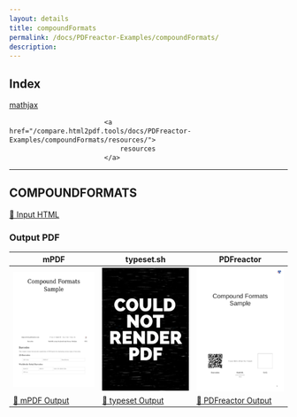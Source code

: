 ```yaml
---
layout: details
title: compoundFormats
permalink: /docs/PDFreactor-Examples/compoundFormats/
description: 
---
```


## Index
<div class="boxes">
                            <a href="/compare.html2pdf.tools/docs/PDFreactor-Examples/compoundFormats/mathjax/">
                                mathjax
                            </a>

                            <a href="/compare.html2pdf.tools/docs/PDFreactor-Examples/compoundFormats/resources/">
                                resources
                            </a>
</div>

<hr />

## COMPOUNDFORMATS

[📄 Input HTML](/html/PDFreactor%20Examples/compoundFormats/compoundFormats.html)

### Output PDF

| mPDF | typeset.sh | PDFreactor |
|---------|---------|---------|
| ![mPDF Preview](mpdf__html_PDFreactor_Examples_compoundFormats_compoundFormats.html.png) | ![typeset Preview](typeset__html_PDFreactor_Examples_compoundFormats_compoundFormats.html.png) | ![PDFreactor Preview](pdfreactor__html_PDFreactor_Examples_compoundFormats_compoundFormats.html.png) |
| [📕 mPDF Output](mpdf__html_PDFreactor_Examples_compoundFormats_compoundFormats.html.pdf) | [📕 typeset Output](typeset__html_PDFreactor_Examples_compoundFormats_compoundFormats.html.pdf) | [📕 PDFreactor Output](pdfreactor__html_PDFreactor_Examples_compoundFormats_compoundFormats.html.pdf) |


